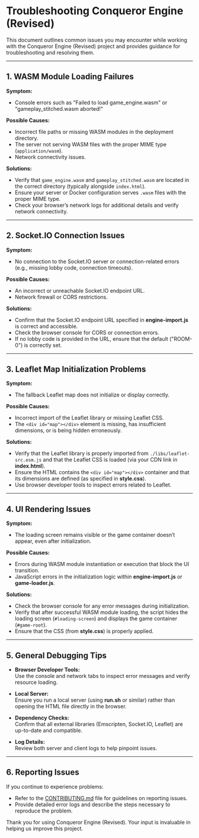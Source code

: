 # Troubleshooting Conqueror Engine (Revised)

This document outlines common issues you may encounter while working with the Conqueror Engine (Revised) project and provides guidance for troubleshooting and resolving them.

---

## 1. WASM Module Loading Failures

**Symptom:**  
- Console errors such as "Failed to load game_engine.wasm" or "gameplay_stitched.wasm aborted!"

**Possible Causes:**  
- Incorrect file paths or missing WASM modules in the deployment directory.  
- The server not serving WASM files with the proper MIME type (`application/wasm`).  
- Network connectivity issues.

**Solutions:**  
- Verify that `game_engine.wasm` and `gameplay_stitched.wasm` are located in the correct directory (typically alongside `index.html`).  
- Ensure your server or Docker configuration serves `.wasm` files with the proper MIME type.  
- Check your browser’s network logs for additional details and verify network connectivity.

---

## 2. Socket.IO Connection Issues

**Symptom:**  
- No connection to the Socket.IO server or connection-related errors (e.g., missing lobby code, connection timeouts).

**Possible Causes:**  
- An incorrect or unreachable Socket.IO endpoint URL.  
- Network firewall or CORS restrictions.

**Solutions:**  
- Confirm that the Socket.IO endpoint URL specified in **engine-import.js** is correct and accessible.  
- Check the browser console for CORS or connection errors.  
- If no lobby code is provided in the URL, ensure that the default ("ROOM-0") is correctly set.

---

## 3. Leaflet Map Initialization Problems

**Symptom:**  
- The fallback Leaflet map does not initialize or display correctly.

**Possible Causes:**  
- Incorrect import of the Leaflet library or missing Leaflet CSS.  
- The `<div id="map"></div>` element is missing, has insufficient dimensions, or is being hidden erroneously.

**Solutions:**  
- Verify that the Leaflet library is properly imported from `./libs/leaflet-src.esm.js` and that the Leaflet CSS is loaded (via your CDN link in **index.html**).  
- Ensure the HTML contains the `<div id="map"></div>` container and that its dimensions are defined (as specified in **style.css**).  
- Use browser developer tools to inspect errors related to Leaflet.

---

## 4. UI Rendering Issues

**Symptom:**  
- The loading screen remains visible or the game container doesn’t appear, even after initialization.

**Possible Causes:**  
- Errors during WASM module instantiation or execution that block the UI transition.  
- JavaScript errors in the initialization logic within **engine-import.js** or **game-loader.js**.

**Solutions:**  
- Check the browser console for any error messages during initialization.  
- Verify that after successful WASM module loading, the script hides the loading screen (`#loading-screen`) and displays the game container (`#game-root`).  
- Ensure that the CSS (from **style.css**) is properly applied.

---

## 5. General Debugging Tips

- **Browser Developer Tools:**  
  Use the console and network tabs to inspect error messages and verify resource loading.
  
- **Local Server:**  
  Ensure you run a local server (using **run.sh** or similar) rather than opening the HTML file directly in the browser.
  
- **Dependency Checks:**  
  Confirm that all external libraries (Emscripten, Socket.IO, Leaflet) are up-to-date and compatible.
  
- **Log Details:**  
  Review both server and client logs to help pinpoint issues.

---

## 6. Reporting Issues

If you continue to experience problems:
- Refer to the [CONTRIBUTING.md](CONTRIBUTING.md) file for guidelines on reporting issues.
- Provide detailed error logs and describe the steps necessary to reproduce the problem.

Thank you for using Conqueror Engine (Revised). Your input is invaluable in helping us improve this project.
